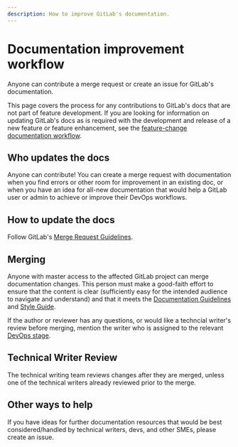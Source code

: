 ```yaml
---
description: How to improve GitLab's documentation.
---
```


# Documentation improvement workflow

Anyone can contribute a merge request or create an issue for GitLab's documentation.

This page covers the process for any contributions to GitLab's docs that are
not part of feature development. If you are looking for information on updating
GitLab's docs as is required with the development and release of a new feature
or feature enhancement, see the [feature-change documentation workflow](feature-change-workflow.md).

## Who updates the docs

Anyone can contribute! You can create a merge request with documentation
when you find errors or other room for improvement in an existing doc, or when you
have an idea for all-new documentation that would help a GitLab user or admin
to achieve or improve their DevOps workflows.

## How to update the docs

Follow GitLab's [Merge Request Guidelines](../contributing/merge_request_workflow.md#merge-request-guidelines).

## Merging

Anyone with master access to the affected GitLab project can merge documentation changes.
This person must make a good-faith effort to ensure that the content is clear
(sufficiently easy for the intended audience to navigate and understand) and
that it meets the [Documentation Guidelines](index.md) and [Style Guide](styleguide.md).

If the author or reviewer has any questions, or would like a techncial writer's review
before merging, mention the writer who is assigned to the relevant [DevOps stage](https://about.gitlab.com/handbook/product/categories/#devops-stages).

## Technical Writer Review

The technical writing team reviews changes after they are merged, unless one of
the technical writers already reviewed prior to the merge.

## Other ways to help

If you have ideas for further documentation resources that would be best
considered/handled by technical writers, devs, and other SMEs, please create an issue.
